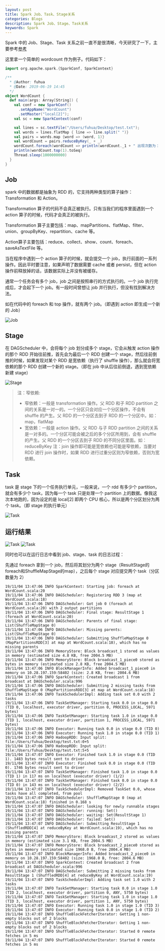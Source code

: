 ```yaml
---
layout: post
title: Spark Job、Task、Stage关系
categories: Blogs
description: Spark Job、Stage、Task关系
keywords: Spark
---
```

Spark 中的 Job、Stage、Task 关系之前一直不是很清晰，今天研究了一下，主要参考[参考](https://www.jlpyyf.com/article/22)

这里拿一个简单的 wordcount 作为例子。代码如下：

``` scala
import org.apache.spark.{SparkConf, SparkContext}

/**
  * @Author: fuhua
  * @Date: 2019-06-19 14:45
  */
object WordCount {
  def main(args: Array[String]) {
    val conf = new SparkConf()
      .setAppName("WordCount")
      .setMaster("local[2]");
    val sc = new SparkContext(conf)

    val lines = sc.textFile("/Users/fuhua/Desktop/test.txt");
    val words = lines.flatMap { line => line.split(" ")}
    val pairs = words.map {word => (word, 1)}
    val wordCount = pairs.reduceByKey(_ + _)
    wordCount.foreach(wordCount => println(wordCount._1 + " 出现次数为： " + wordCount._2 + " times"))
    println(wordCount.top(1).toSeq)
    Thread.sleep(1000000000)
  }
}
```

## Job

spark 中的数据都是抽象为 RDD 的，它支持两种类型的算子操作：Transformation 和 Action。

Transformation 算子的代码不会真正被执行。只有当我们的程序里面遇到一个 action 算子的时候，代码才会真正的被执行。

Transformation 算子主要包括：map、mapPartitions、flatMap、filter、union、groupByKey、repartition、cache 等。

Action算子主要包括：reduce、collect、show、count、foreach、saveAsTextFile 等。

当在程序中遇到一个 action 算子的时候，就会提交一个 job，执行前面的一系列操作。因此平时要注意，如果声明了数据需要 cache 或者 persist，但在 action 操作前释放掉的话，该数据实际上并没有被缓存。

通常一个任务会有多个 job，job 之间是按照串行的方式执行的。一个 job 执行完成后，才会起下一个 job。有一段时间曾想让 job 并行执行，但没有找到解决方法。

如在代码中的 foreach 和 top 操作，就有两个 job。（即遇到 action 即生成一个新的 Job）

![Job](/images/posts/knowledge/spark-taskstagejob/WX20191104-124812.png)

## Stage

在 DAGScheduler 中，会将每个 job 划分成多个 stage，它会从触发 action 操作的那个 RDD 开始往前推，首先会为最后一个 RDD 创建一个 stage，然后往前倒推的时候，如果发现对某个 RDD 是宽依赖（执行了 shuffle 操作），那么就会将宽依赖的那个 RDD 创建一个新的 stage。（即在 job 中从后往前倒退，遇到宽依赖新建 stage）

![Stage](/images/posts/knowledge/spark-taskstagejob/stage.png)

>注：窄依赖:
>
>+ 窄依赖：一般是 transformation 操作。父 RDD 和子 RDD partition 之间的关系是一对一的。一个分区只会对应一个分区操作，不会有 shuffle 的产生。父 RDD 的一个分区去到子 RDD 的一个分区中。如：map，flatMap
>+ 宽依赖：一般是 action 操作。父 RDD 与子 RDD partition 之间的关系是一对多的。一个分区可能会被之后的多个分区所用到，会有 shuffle 的产生。父 RDD 的一个分区去到子 RDD 的不同分区里面。如：reduceByKey
> 注：join 操作即可能是宽依赖也可能是窄依赖，当要对 RDD 进行 join 操作时，如果 RDD 进行过重分区则为窄依赖，否则为宽依赖。

## Task

task 是 stage 下的一个任务执行单元，一般来说，一个 rdd 有多少个 partition，就会有多少个 task，因为每一个 task 只是处理一个 partition 上的数据。像我这次本地跑的，因为设定的是 local[2] 即两个 CPU 核心，所以是两个分区划分为两个 task。（即 stage 的执行单元）

![Task](/images/posts/knowledge/spark-taskstagejob/task.png)

## 运行结果

![Task](/images/posts/knowledge/spark-taskstagejob/jieguo1.png)
![Task](/images/posts/knowledge/spark-taskstagejob/jieguo2.png)

同时也可以在运行日志中看到 job、stage、task 的日志过程：

先通过 foreach 拿到一个 job，然后将其划分为两个 stage（ResultStage的foreach和ShuffleMapStage的map），之后每个 stage 对应提交两个 task（分区数量为 2）

``` log
19/11/04 13:47:06 INFO SparkContext: Starting job: foreach at WordCount.scala:20
19/11/04 13:47:06 INFO DAGScheduler: Registering RDD 3 (map at WordCount.scala:18)
19/11/04 13:47:06 INFO DAGScheduler: Got job 0 (foreach at WordCount.scala:20) with 2 output partitions
19/11/04 13:47:06 INFO DAGScheduler: Final stage: ResultStage 1 (foreach at WordCount.scala:20)
19/11/04 13:47:06 INFO DAGScheduler: Parents of final stage: List(ShuffleMapStage 0)
19/11/04 13:47:06 INFO DAGScheduler: Missing parents: List(ShuffleMapStage 0)
19/11/04 13:47:06 INFO DAGScheduler: Submitting ShuffleMapStage 0 (MapPartitionsRDD[3] at map at WordCount.scala:18), which has no missing parents
19/11/04 13:47:06 INFO MemoryStore: Block broadcast_1 stored as values in memory (estimated size 4.8 KB, free 2004.5 MB)
19/11/04 13:47:06 INFO MemoryStore: Block broadcast_1_piece0 stored as bytes in memory (estimated size 2.8 KB, free 2004.5 MB)
19/11/04 13:47:06 INFO BlockManagerInfo: Added broadcast_1_piece0 in memory on 10.28.197.159:58402 (size: 2.8 KB, free: 2004.6 MB)
19/11/04 13:47:06 INFO SparkContext: Created broadcast 1 from broadcast at DAGScheduler.scala:996
19/11/04 13:47:06 INFO DAGScheduler: Submitting 2 missing tasks from ShuffleMapStage 0 (MapPartitionsRDD[3] at map at WordCount.scala:18)
19/11/04 13:47:06 INFO TaskSchedulerImpl: Adding task set 0.0 with 2 tasks
19/11/04 13:47:06 INFO TaskSetManager: Starting task 0.0 in stage 0.0 (TID 0, localhost, executor driver, partition 0, PROCESS_LOCAL, 5971 bytes)
19/11/04 13:47:06 INFO TaskSetManager: Starting task 1.0 in stage 0.0 (TID 1, localhost, executor driver, partition 1, PROCESS_LOCAL, 5971 bytes)
19/11/04 13:47:06 INFO Executor: Running task 0.0 in stage 0.0 (TID 0)
19/11/04 13:47:06 INFO Executor: Running task 1.0 in stage 0.0 (TID 1)
19/11/04 13:47:06 INFO HadoopRDD: Input split: file:/Users/fuhua/Desktop/test.txt:0+5
19/11/04 13:47:06 INFO HadoopRDD: Input split: file:/Users/fuhua/Desktop/test.txt:5+5
19/11/04 13:47:07 INFO Executor: Finished task 1.0 in stage 0.0 (TID 1). 1483 bytes result sent to driver
19/11/04 13:47:07 INFO Executor: Finished task 0.0 in stage 0.0 (TID 0). 1746 bytes result sent to driver
19/11/04 13:47:07 INFO TaskSetManager: Finished task 1.0 in stage 0.0 (TID 1) in 117 ms on localhost (executor driver) (1/2)
19/11/04 13:47:07 INFO TaskSetManager: Finished task 0.0 in stage 0.0 (TID 0) in 143 ms on localhost (executor driver) (2/2)
19/11/04 13:47:07 INFO TaskSchedulerImpl: Removed TaskSet 0.0, whose tasks have all completed, from pool
19/11/04 13:47:07 INFO DAGScheduler: ShuffleMapStage 0 (map at WordCount.scala:18) finished in 0.168 s
19/11/04 13:47:07 INFO DAGScheduler: looking for newly runnable stages
19/11/04 13:47:07 INFO DAGScheduler: running: Set()
19/11/04 13:47:07 INFO DAGScheduler: waiting: Set(ResultStage 1)
19/11/04 13:47:07 INFO DAGScheduler: failed: Set()
19/11/04 13:47:07 INFO DAGScheduler: Submitting ResultStage 1 (ShuffledRDD[4] at reduceByKey at WordCount.scala:19), which has no missing parents
19/11/04 13:47:07 INFO MemoryStore: Block broadcast_2 stored as values in memory (estimated size 3.1 KB, free 2004.5 MB)
19/11/04 13:47:07 INFO MemoryStore: Block broadcast_2_piece0 stored as bytes in memory (estimated size 1968.0 B, free 2004.4 MB)
19/11/04 13:47:07 INFO BlockManagerInfo: Added broadcast_2_piece0 in memory on 10.28.197.159:58402 (size: 1968.0 B, free: 2004.6 MB)
19/11/04 13:47:07 INFO SparkContext: Created broadcast 2 from broadcast at DAGScheduler.scala:996
19/11/04 13:47:07 INFO DAGScheduler: Submitting 2 missing tasks from ResultStage 1 (ShuffledRDD[4] at reduceByKey at WordCount.scala:19)
19/11/04 13:47:07 INFO TaskSchedulerImpl: Adding task set 1.0 with 2 tasks
19/11/04 13:47:07 INFO TaskSetManager: Starting task 0.0 in stage 1.0 (TID 2, localhost, executor driver, partition 0, ANY, 5750 bytes)
19/11/04 13:47:07 INFO TaskSetManager: Starting task 1.0 in stage 1.0 (TID 3, localhost, executor driver, partition 1, ANY, 5750 bytes)
19/11/04 13:47:07 INFO Executor: Running task 1.0 in stage 1.0 (TID 3)
19/11/04 13:47:07 INFO Executor: Running task 0.0 in stage 1.0 (TID 2)
19/11/04 13:47:07 INFO ShuffleBlockFetcherIterator: Getting 1 non-empty blocks out of 2 blocks
19/11/04 13:47:07 INFO ShuffleBlockFetcherIterator: Getting 1 non-empty blocks out of 2 blocks
19/11/04 13:47:07 INFO ShuffleBlockFetcherIterator: Started 0 remote fetches in 5 ms
19/11/04 13:47:07 INFO ShuffleBlockFetcherIterator: Started 0 remote fetches in 5 ms
```
